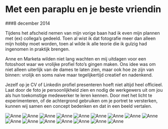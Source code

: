 Met een paraplu en je beste vriendin
====================================

###8 december 2014

Tijdens het afscheid nemen van mijn vorige baan had ik even mijn plannen met (ex) collega’s gedeeld. Toen al wist ik dat fotografie meer dan alleen mijn hobby moet worden, toen al wilde ik alle teorie die ik gulzig had ingenomen in praktijk brengen. 

Anne en Marketa wilden niet lang wachten en mij uitdagen voor een fotoshoot waar we vrolijke profiel foto’s gingen maken. Ons idee was om niet alleen uiterlijk van de dames te laten zien, maar ook hoe ze zijn van binnen: vrolijk en soms naive maar tegelijkertijd creatief en nadenkend.

Jezelf op je CV of Linkedin profiel presenteren hoeft niet altijd heel officieel. Laat door de foto je persoonlijkheid zien en nodig de werkgewers uit om jou als hun toekomstige medewerker te leren kennen. Door met het licht te experimenteren, of de achtergrond gebruiken om je portret te versterken, kunnen wij samen een concept bedenken en dat in een beeld vertalen.

![Anne](/img/blog/met-een-paraplu-en-je-beste-vriendin/1.jpg)
![Anne](/img/blog/met-een-paraplu-en-je-beste-vriendin/2.jpg)
![Anne](/img/blog/met-een-paraplu-en-je-beste-vriendin/3.jpg)
![Anne](/img/blog/met-een-paraplu-en-je-beste-vriendin/4.jpg)
![Anne](/img/blog/met-een-paraplu-en-je-beste-vriendin/5.jpg)
![Anne](/img/blog/met-een-paraplu-en-je-beste-vriendin/9.jpg)
![Anne](/img/blog/met-een-paraplu-en-je-beste-vriendin/6.jpg)
![Anne](/img/blog/met-een-paraplu-en-je-beste-vriendin/7.jpg)
![Anne](/img/blog/met-een-paraplu-en-je-beste-vriendin/8.jpg)
![Anne](/img/blog/met-een-paraplu-en-je-beste-vriendin/10.jpg)
![Anne](/img/blog/met-een-paraplu-en-je-beste-vriendin/11.jpg)
![Anne](/img/blog/met-een-paraplu-en-je-beste-vriendin/12.jpg)
![Anne](/img/blog/met-een-paraplu-en-je-beste-vriendin/13.jpg)
![Anne](/img/blog/met-een-paraplu-en-je-beste-vriendin/14.jpg)
![Anne](/img/blog/met-een-paraplu-en-je-beste-vriendin/15.jpg)
![Anne](/img/blog/met-een-paraplu-en-je-beste-vriendin/16.jpg)